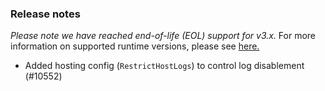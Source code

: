### Release notes
<!-- Please add your release notes in the following format:
- My change description (#PR)
-->
*Please note we have reached end-of-life (EOL) support for v3.x.* For more information on supported runtime versions, please see [here.](https://learn.microsoft.com/en-us/azure/azure-functions/functions-versions?tabs=v4&pivots=programming-language-csharp)

- Added hosting config (`RestrictHostLogs`) to control log disablement (#10552)